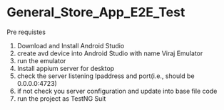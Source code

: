 # General_Store_App_E2E_Test

Pre requistes
1. Download and Install Android Studio
2. create avd device into Android Studio with name Viraj Emulator
3. run the emulator
4. Install appium server for desktop
5. check the server listening Ipaddress and port(i.e., should be 0.0.0.0:4723)
6. if not check you server configuration and update into base file code
7. run the project as TestNG Suit
